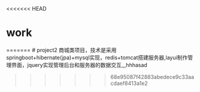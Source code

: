 <<<<<<< HEAD
# work
=======
﻿# project2
商城类项目，技术是采用springboot+hibernate(jpa)+mysql实现，redis+tomcat搭建服务器,layui制作管理界面，jquery实现管理后台和服务器的数据交互,,,hhhasad
>>>>>>> 68e95087f42883abedece9c33aacdaef8413a1e2
